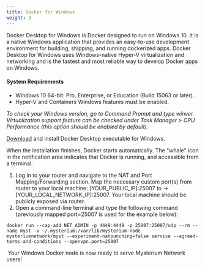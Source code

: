 ```yaml
---
title: Docker for Windows
weight: 3
---
```


Docker Desktop for Windows is Docker designed to run on Windows 10. It is a native Windows application that provides an easy-to-use development environment for building, shipping, and running dockerized apps. Docker Desktop for Windows uses Windows-native Hyper-V virtualization and networking and is the fastest and most reliable way to develop Docker apps on Windows. 

#### System Requirements

- Windows 10 64-bit: Pro, Enterprise, or Education (Build 15063 or later).
- Hyper-V and Containers Windows features must be enabled.

*To check your Windows version, go to Command Prompt and type winver. Virtualization support feature can be checked under Task Manager > CPU Performance (this option should be enabled by default).*

[Download](https://hub.docker.com/editions/community/docker-ce-desktop-windows/) and install Docker Desktop executable for Windows. 

When the installation finishes, Docker starts automatically. The "whale" icon  
in the notification area indicates that Docker is running, and accessible from a terminal.

1. Log in to your router and navigate to the NAT and Port Mapping/Forwarding section. Map the necessary custom port(s) from router to your local machine: [YOUR_PUBLIC_IP]:25007 to -> [YOUR_LOCAL_NETWORK_IP]:25007. Your local machine should be publicly exposed via router.
2. Open a command-line terminal and type the following command (previously mapped port=25007 is used for the example below):

```
docker run --cap-add NET_ADMIN -p 4449:4449 -p 25007:25007/udp --rm --name myst -v ~/.mysterium:/var/lib/mysterium-node mysteriumnetwork/myst --experiment-natpunching=false service --agreed-terms-and-conditions --openvpn.port=25007
```

 Your Windows Docker node is now ready to serve Mysterium Network users!
